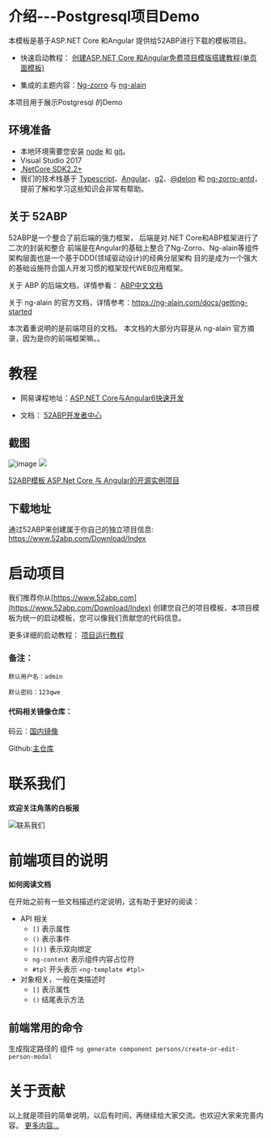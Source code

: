 

# 介绍---Postgresql项目Demo

本模板是基于ASP.NET Core 和Angular 提供给52ABP进行下载的模板项目。
- 快速启动教程： [创建ASP.NET Core 和Angular免费项目模版搭建教程(单页面模板)](https://www.52abp.com/BlogDetails/1)

- 集成的主题内容：[Ng-zorro](https://ng.ant.design) 与 [ng-alain](https://ng-alain.com)
 

本项目用于展示Postgresql 的Demo

## 环境准备

- 本地环境需要您安装 [node](http://nodejs.org/) 和 [git](https://git-scm.com/)。
- Visual Studio 2017 
- [.NetCore SDK2.2+](https://dotnet.microsoft.com/download)
- 我们的技术栈基于 [Typescript](https://www.tslang.cn/)、[Angular](https://angular.io/)、[g2](http://g2.alipay.com/)、[@delon](https://github.com/cipchk/delon) 和 [ng-zorro-antd](https://ng.ant.design/)，提前了解和学习这些知识会非常有帮助。




## 关于 52ABP 

52ABP是一个整合了前后端的强力框架，
后端是对.NET Core和ABP框架进行了二次的封装和整合
前端是在Angular的基础上整合了Ng-Zorro、Ng-alain等组件
架构层面也是一个基于DDD(领域驱动设计)的经典分层架构 目的是成为一个强大的基础设施符合国人开发习惯的框架现代WEB应用框架。


关于 ABP 的后端文档，详情参看：
[ABP中文文档](https://www.52abp.com/ReadWiki/ABP%E6%A1%86%E6%9E%B6%E4%B8%AD%E6%96%87%E6%96%87%E6%A1%A3/Documents-3.7.2/Readme.md)
 
关于 ng-alain 的官方文档，详情参考：https://ng-alain.com/docs/getting-started

本次着重说明的是前端项目的文档。 本文档的大部分内容是从 ng-alain 官方摘录，因为是你的前端框架嘛。。



# 教程
 
- 网易课程地址：[ASP.NET Core与Angular6快速开发](https://study.163.com/provider/400000000309007/index.htm?share=2&shareId=400000000309007)
 
- 文档： [52ABP开发者中心](https://www.52abp.com/Wiki/52abp/latest/docs/Introduction)



## 截图

![image](https://upload-images.jianshu.io/upload_images/1979022-149453e355774c58.gif?imageMogr2/auto-orient/strip)
![](https://upload-images.jianshu.io/upload_images/1979022-78623047838e0674.gif?imageMogr2/auto-orient/strip)

[52ABP模板 ASP.Net Core 与 Angular的开源实例项目
](https://www.cnblogs.com/wer-ltm/p/9358478.html)

## 下载地址

通过52ABP来创建属于你自己的独立项目信息: https://www.52abp.com/Download/Index





# 启动项目

我们推荐你从[https://www.52abp.com](https://www.52abp.com/Download/Index) 创建您自己的项目模板，本项目模板为统一的启动模板，您可以像我们贡献您的代码信息。

更多详细的启动教程：
[项目运行教程](https://www.52abp.com/Blog/BlogDetails/1)
### 备注：
```
默认用户名：admin

默认密码：123qwe
```


#### 代码相关镜像仓库：

码云：[国内镜像](https://gitee.com/yoyocms/LTMCompanyNameFree.YoyoCmsTemplate)

Github:[主仓库](https://github.com/52ABP/LTMCompanyNameFree.YoyoCmsTemplate) 
# 联系我们


**欢迎关注角落的白板报**
 

![联系我们](http://upload-images.jianshu.io/upload_images/1979022-a6ae2876aeac3cab.png?imageMogr2/auto-orient/strip%7CimageView2/2/w/1240)


# 前端项目的说明

**如何阅读文档**

在开始之前有一些文档描述约定说明，这有助于更好的阅读：

- API 相关
  - `[]` 表示属性
  - `()` 表示事件
  - `[()]` 表示双向绑定
  - `ng-content` 表示组件内容占位符
  - `#tpl` 开头表示 `<ng-template #tpl>`
- 对象相关，一般在类描述时
  - `[]` 表示属性
  - `()` 结尾表示方法
## 前端常用的命令

生成指定路径的 组件
`
  ng generate component persons/create-or-edit-person-modal
`
# 关于贡献

以上就是项目的简单说明，以后有时间，再继续给大家交流。也欢迎大家来完善内容。
[更多内容...](https://github.com/52ABP/Documents/blob/master/52ABP%E5%BC%80%E5%8F%91%E4%BA%BA%E5%91%98%E4%B8%AD%E5%BF%83/52ABP%E5%9B%A2%E9%98%9F%E6%AC%A2%E8%BF%8E%E6%82%A8%E7%9A%84%E5%88%B0%E6%9D%A5.md)